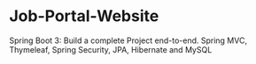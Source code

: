 # Job-Portal-Website
Spring Boot 3: Build a complete Project end-to-end. Spring MVC, Thymeleaf, Spring Security, JPA, Hibernate and MySQL
